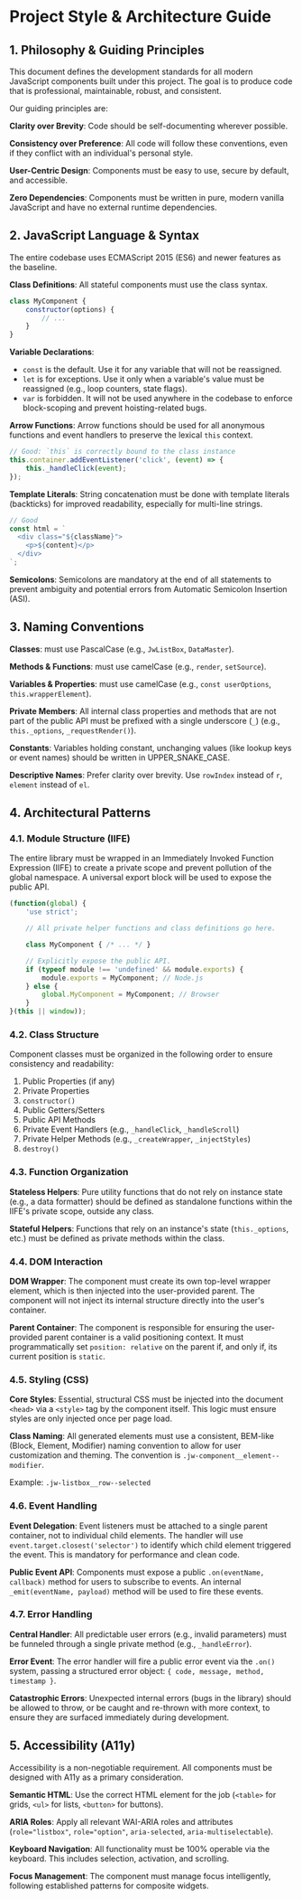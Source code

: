# Project Style & Architecture Guide

## 1. Philosophy & Guiding Principles

This document defines the development standards for all modern JavaScript components built under this project. The goal is to produce code that is professional, maintainable, robust, and consistent.

Our guiding principles are:

**Clarity over Brevity**: Code should be self-documenting wherever possible.

**Consistency over Preference**: All code will follow these conventions, even if they conflict with an individual's personal style.

**User-Centric Design**: Components must be easy to use, secure by default, and accessible.

**Zero Dependencies**: Components must be written in pure, modern vanilla JavaScript and have no external runtime dependencies.

## 2. JavaScript Language & Syntax

The entire codebase uses ECMAScript 2015 (ES6) and newer features as the baseline.

**Class Definitions**: All stateful components must use the class syntax.

```javascript
class MyComponent {
    constructor(options) {
        // ...
    }
}
```

**Variable Declarations**:
- `const` is the default. Use it for any variable that will not be reassigned.
- `let` is for exceptions. Use it only when a variable's value must be reassigned (e.g., loop counters, state flags).
- `var` is forbidden. It will not be used anywhere in the codebase to enforce block-scoping and prevent hoisting-related bugs.

**Arrow Functions**: Arrow functions should be used for all anonymous functions and event handlers to preserve the lexical `this` context.

```javascript
// Good: `this` is correctly bound to the class instance
this.container.addEventListener('click', (event) => {
    this._handleClick(event);
});
```

**Template Literals**: String concatenation must be done with template literals (backticks) for improved readability, especially for multi-line strings.

```javascript
// Good
const html = `
  <div class="${className}">
    <p>${content}</p>
  </div>
`;
```

**Semicolons**: Semicolons are mandatory at the end of all statements to prevent ambiguity and potential errors from Automatic Semicolon Insertion (ASI).

## 3. Naming Conventions

**Classes**: must use PascalCase (e.g., `JwListBox`, `DataMaster`).

**Methods & Functions**: must use camelCase (e.g., `render`, `setSource`).

**Variables & Properties**: must use camelCase (e.g., `const userOptions`, `this.wrapperElement`).

**Private Members**: All internal class properties and methods that are not part of the public API must be prefixed with a single underscore (`_`) (e.g., `this._options`, `_requestRender()`).

**Constants**: Variables holding constant, unchanging values (like lookup keys or event names) should be written in UPPER_SNAKE_CASE.

**Descriptive Names**: Prefer clarity over brevity. Use `rowIndex` instead of `r`, `element` instead of `el`.

## 4. Architectural Patterns

### 4.1. Module Structure (IIFE)

The entire library must be wrapped in an Immediately Invoked Function Expression (IIFE) to create a private scope and prevent pollution of the global namespace. A universal export block will be used to expose the public API.

```javascript
(function(global) {
    'use strict';

    // All private helper functions and class definitions go here.

    class MyComponent { /* ... */ }

    // Explicitly expose the public API.
    if (typeof module !== 'undefined' && module.exports) {
        module.exports = MyComponent; // Node.js
    } else {
        global.MyComponent = MyComponent; // Browser
    }
}(this || window));
```

### 4.2. Class Structure

Component classes must be organized in the following order to ensure consistency and readability:

1. Public Properties (if any)
2. Private Properties
3. `constructor()`
4. Public Getters/Setters
5. Public API Methods
6. Private Event Handlers (e.g., `_handleClick`, `_handleScroll`)
7. Private Helper Methods (e.g., `_createWrapper`, `_injectStyles`)
8. `destroy()`

### 4.3. Function Organization

**Stateless Helpers**: Pure utility functions that do not rely on instance state (e.g., a data formatter) should be defined as standalone functions within the IIFE's private scope, outside any class.

**Stateful Helpers**: Functions that rely on an instance's state (`this._options`, etc.) must be defined as private methods within the class.

### 4.4. DOM Interaction

**DOM Wrapper**: The component must create its own top-level wrapper element, which is then injected into the user-provided parent. The component will not inject its internal structure directly into the user's container.

**Parent Container**: The component is responsible for ensuring the user-provided parent container is a valid positioning context. It must programmatically set `position: relative` on the parent if, and only if, its current position is `static`.

### 4.5. Styling (CSS)

**Core Styles**: Essential, structural CSS must be injected into the document `<head>` via a `<style>` tag by the component itself. This logic must ensure styles are only injected once per page load.

**Class Naming**: All generated elements must use a consistent, BEM-like (Block, Element, Modifier) naming convention to allow for user customization and theming. The convention is `.jw-component__element--modifier`.

Example: `.jw-listbox__row--selected`

### 4.6. Event Handling

**Event Delegation**: Event listeners must be attached to a single parent container, not to individual child elements. The handler will use `event.target.closest('selector')` to identify which child element triggered the event. This is mandatory for performance and clean code.

**Public Event API**: Components must expose a public `.on(eventName, callback)` method for users to subscribe to events. An internal `_emit(eventName, payload)` method will be used to fire these events.

### 4.7. Error Handling

**Central Handler**: All predictable user errors (e.g., invalid parameters) must be funneled through a single private method (e.g., `_handleError`).

**Error Event**: The error handler will fire a public error event via the `.on()` system, passing a structured error object: `{ code, message, method, timestamp }`.

**Catastrophic Errors**: Unexpected internal errors (bugs in the library) should be allowed to throw, or be caught and re-thrown with more context, to ensure they are surfaced immediately during development.

## 5. Accessibility (A11y)

Accessibility is a non-negotiable requirement. All components must be designed with A11y as a primary consideration.

**Semantic HTML**: Use the correct HTML element for the job (`<table>` for grids, `<ul>` for lists, `<button>` for buttons).

**ARIA Roles**: Apply all relevant WAI-ARIA roles and attributes (`role="listbox"`, `role="option"`, `aria-selected`, `aria-multiselectable`).

**Keyboard Navigation**: All functionality must be 100% operable via the keyboard. This includes selection, activation, and scrolling.

**Focus Management**: The component must manage focus intelligently, following established patterns for composite widgets.